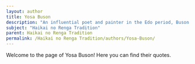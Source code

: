 ```yaml
---
layout: author
title: Yosa Buson
description: "An influential poet and painter in the Edo period, Buson is known for his skillful blend of Haiku and Haikai no Renga, often depicting vivid scenes of nature and rural life."
subject: "Haikai no Renga Tradition"
parent: Haikai no Renga Tradition
permalink: /Haikai no Renga Tradition/authors/Yosa-Buson/
---
```


Welcome to the page of Yosa Buson! Here you can find their quotes.
